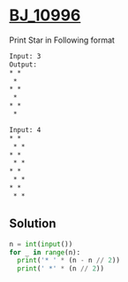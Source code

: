 # [BJ_10996](https://acmicpc.net/problem/10996)

Print Star in Following format

```txt
Input: 3
Output:
* *
 *
* *
 *
* *
 *

Input: 4
* *
 * *
* *
 * *
* *
 * *
* *
 * *
```

## Solution

```py
n = int(input())
for _ in range(n):
  print('* ' * (n - n // 2))
  print(' *' * (n // 2))
```
